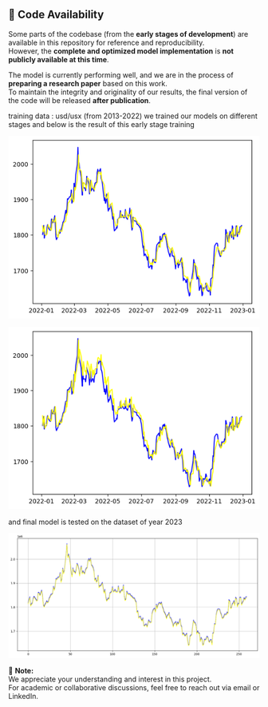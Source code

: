 ## 🚧 Code Availability

Some parts of the codebase (from the **early stages of development**) are available in this repository for reference and reproducibility.  
However, the **complete and optimized model implementation** is **not publicly available at this time**.

The model is currently performing well, and we are in the process of **preparing a research paper** based on this work.  
To maintain the integrity and originality of our results, the final version of the code will be released **after publication**.

training data : usd/usx (from 2013-2022)
we trained our models on different stages and below is the result of this early stage training


![alt text](output_240-1.png)


![alt text](output_120-1.png)


and final model is tested on the dataset of year 2023

![alt text](output.png)


📢 **Note:**  
We appreciate your understanding and interest in this project.  
For academic or collaborative discussions, feel free to reach out via email or LinkedIn.
